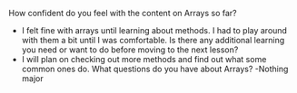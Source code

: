 How confident do you feel with the content on Arrays so far?
- I felt fine with arrays until learning about methods. I had to play around with them a bit until I was comfortable.
Is there any additional learning you need or want to do before moving to the next lesson?
- I will plan on checking out more methods and find out what some common ones do.
What questions do you have about Arrays?
-Nothing major